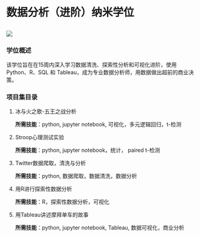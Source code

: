 # 数据分析（进阶）纳米学位
## ![](C:\Users\apple\Desktop\DAND项目\DAND-Advanced_Certificate.png)

### 学位概述

该学位旨在在15周内深入学习数据清洗、探索性分析和可视化进阶，使用 Python、R、SQL 和 Tableau，成为专业数据分析师，用数据做出超前的商业决策。

### 项目集目录

1. 冰与火之歌-五王之战分析

   **所需技能**：python, jupyter notebook, 可视化，多元逻辑回归，t-检测

2. Stroop心理测试实验

   **所需技能**：python, jupyter notebook，统计， paired t-检测

3. Twitter数据爬取，清洗与分析

   **所需技能**：python, 数据爬取，数据清洗，数据分析

4. 用R进行探索性数据分析

   **所需技能**：R，探索性数据分析，可视化

5. 用Tableau讲述摩拜单车的故事

   **所需技能**：python, jupyter notebook, Tableau, 数据可视化，商业分析

